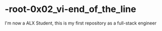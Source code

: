 # -root-0x02_vi-end_of_the_line
I'm now a ALX Student, this is my first repository as a full-stack engineer
